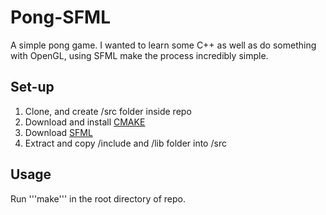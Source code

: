 # Pong-SFML
A simple pong game. I wanted to learn some C++ as well as do something with OpenGL, using SFML make the process incredibly simple. 
## Set-up
1. Clone, and create /src folder inside repo
2. Download and install [CMAKE](https://cmake.org/)
2. Download [SFML](https://www.sfml-dev.org/)
3. Extract and copy /include and /lib folder into /src

## Usage
Run '''make''' in the root directory of repo.
